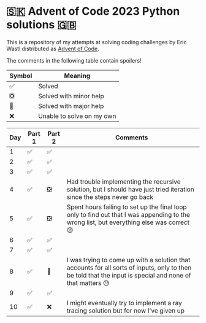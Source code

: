 # 🇸🇰 Advent of Code 2023 Python solutions 🇬🇧

This is a repository of my attempts at solving coding challenges by Eric Wastl distributed as [Advent of Code](https://adventofcode.com/).

The comments in the following table contain spoilers!

| Symbol | Meaning |
| ------ | ------- | 
|   ✅   | Solved  | 
|   ❎   | Solved with minor help| 
|   🔶   | Solved with major help|
|   ❌   | Unable to solve on my own | 

| Day | Part 1 | Part 2 | Comments |
| --- | ------ | ------ | -------- |
|  1  |   ✅   |   ✅   |          |
|  2  |   ✅   |   ✅   |          |
|  3  |   ✅   |   ✅   |          |
|  4  |   ✅   |   ❎   | Had trouble implementing the recursive solution, but I should have just tried iteration since the steps never go back |
|  5  |   ✅   |   ❎   | Spent hours failing to set up the final loop only to find out that I was appending to the wrong list, but everything else was correct 😓 |
|  6  |   ✅   |   ✅   |          |
|  7  |   ✅   |   ✅   |          |
|  8  |   ✅   |   🔶   | I was trying to come up with a solution that accounts for all sorts of inputs, only to then be told that the input is special and none of that matters 😓 |
|  9  |   ✅   |   ✅   |          |
|  10 |   ✅   |   ❌   | I might eventually try to implement a ray tracing solution but for now I've given up |